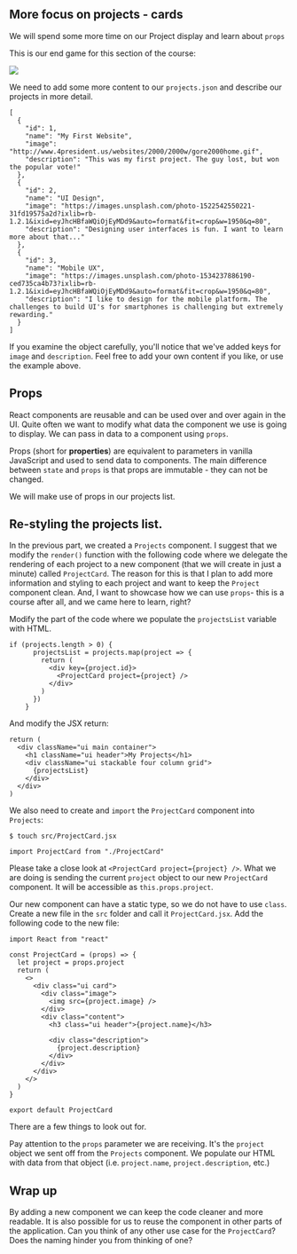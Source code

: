 ## More focus on projects - cards

We will spend some more time on our Project display and learn about `props`

This is our end game for this section of the course:

![](https://github.com/CraftAcademyLabs/ca_course/raw/master/week3/portfolio_challenge/assets/portfolio_v2_project_cards.png)

We need to add some more content to our `projects.json` and describe our projects in more detail.

    [
      {
        "id": 1,
        "name": "My First Website",
        "image": "http://www.4president.us/websites/2000/2000w/gore2000home.gif",
        "description": "This was my first project. The guy lost, but won the popular vote!"
      },
      {
        "id": 2,
        "name": "UI Design",
        "image": "https://images.unsplash.com/photo-1522542550221-31fd19575a2d?ixlib=rb-1.2.1&ixid=eyJhcHBfaWQiOjEyMDd9&auto=format&fit=crop&w=1950&q=80",
        "description": "Designing user interfaces is fun. I want to learn more about that..."
      },
      {
        "id": 3,
        "name": "Mobile UX",
        "image": "https://images.unsplash.com/photo-1534237886190-ced735ca4b73?ixlib=rb-1.2.1&ixid=eyJhcHBfaWQiOjEyMDd9&auto=format&fit=crop&w=1950&q=80",
        "description": "I like to design for the mobile platform. The challenges to build UI's for smartphones is challenging but extremely rewarding."
      }
    ]

If you examine the object carefully, you'll notice that we've added keys for `image` and `description`. Feel free to add your own content if you like, or use the example above.

## Props

React components are reusable and can be used over and over again in the UI. Quite often we want to modify what data the component we use is going to display. We can pass in data to a component using `props`.

Props (short for **properties**) are equivalent to parameters in vanilla JavaScript and used to send data to components. The main difference between `state` and `props` is that props are immutable - they can not be changed.

We will make use of props in our projects list.

## Re-styling the projects list.

In the previous part, we created a `Projects` component. I suggest that we modify the `render()` function with the following code where we delegate the rendering of each project to a new component (that we will create in just a minute) called `ProjectCard`. The reason for this is that I plan to add more information and styling to each project and want to keep the `Project` component clean. And, I want to showcase how we can use `props`- this is a course after all, and we came here to learn, right?

Modify the part of the code where we populate the `projectsList` variable with HTML.

    if (projects.length > 0) {
          projectsList = projects.map(project => {
            return (
              <div key={project.id}>
                <ProjectCard project={project} />
              </div>
            )
          })
        }

And modify the JSX return:

    return (
      <div className="ui main container">
        <h1 className="ui header">My Projects</h1>
        <div className="ui stackable four column grid">
          {projectsList}
        </div>
      </div>
    )

We also need to create and `import` the `ProjectCard` component into `Projects`:

    $ touch src/ProjectCard.jsx

    import ProjectCard from "./ProjectCard"

Please take a close look at `<ProjectCard project={project} />`. What we are doing is sending the current `project` object to our new `ProjectCard` component. It will be accessible as `this.props.project`.

Our new component can have a static type, so we do not have to use `class`. Create a new file in the `src` folder and call it `ProjectCard.jsx`. Add the following code to the new file:

    import React from "react"

    const ProjectCard = (props) => {
      let project = props.project
      return (
        <>
          <div class="ui card">
            <div class="image">
              <img src={project.image} />
            </div>
            <div class="content">
              <h3 class="ui header">{project.name}</h3>

              <div class="description">
                {project.description}
              </div>
            </div>
          </div>
        </>
      )
    }

    export default ProjectCard

There are a few things to look out for.

Pay attention to the `props` parameter we are receiving. It's the `project` object we sent off from the `Projects` component. We populate our HTML with data from that object (i.e. `project.name`, `project.description`, etc.)

## Wrap up

By adding a new component we can keep the code cleaner and more readable. It is also possible for us to reuse the component in other parts of the application. Can you think of any other use case for the `ProjectCard`? Does the naming hinder you from thinking of one?